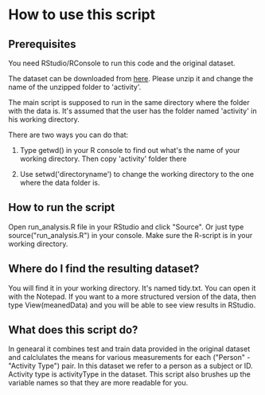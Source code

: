 # How to use this script

## Prerequisites


You need RStudio/RConsole to run this code and the original dataset. 



The dataset can be downloaded from [here](https://d396qusza40orc.cloudfront.net/getdata%2Fprojectfiles%2FUCI%20HAR%20Dataset.zip). Please unzip it and change the name of the unzipped folder to 'activity'. 



The main script is supposed to run in the same directory where the folder with the data is. It's assumed that the user has the folder named 'activity' in his working directory. 

There are two ways you can do that: 

  

1. Type getwd() in your R console to find out what's the name of your working directory. Then copy 'activity' folder there
  

2. Use setwd('directoryname') to change the working directory to the one where the data folder is.



## How to run the script



Open run_analysis.R file in your RStudio and click "Source". Or just type source("run_analysis.R") in your console. Make sure the R-script is in your working directory. 



## Where do I find the resulting dataset?


You will find it in your working directory. It's named tidy.txt. You can open it with the Notepad. If you want to a more structured version of the data, then type View(meanedData) and you will be able to see view results in RStudio. 



## What does this script do? 


In genearal it combines test and train data provided in the original dataset and calclulates the means for various measurements for each ("Person" - "Activity Type") pair. In this dataset we refer to a person as a subject or ID. Activity type is activityType in the dataset. This script also brushes up the variable names so that they are more readable for you. 